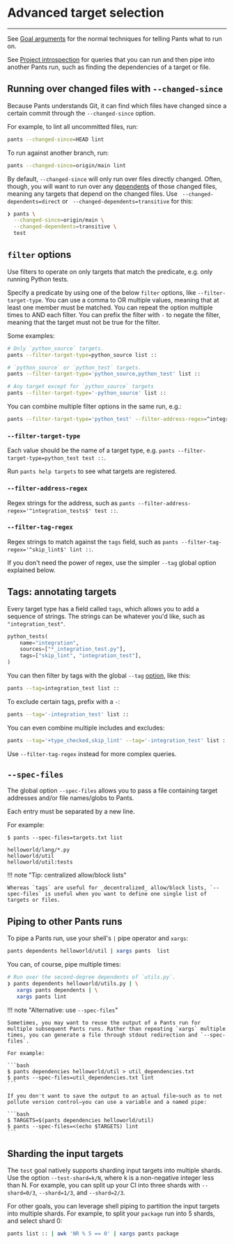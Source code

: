 # Advanced target selection

---

See [Goal arguments](concepts/goals.md#goal-arguments) for the normal techniques for telling Pants what to
run on.

See [Project introspection](project-introspection.md) for queries that you can run and then pipe
into another Pants run, such as finding the dependencies of a target or file.

## Running over changed files with `--changed-since`

Because Pants understands Git, it can find which files have changed since a certain commit through the `--changed-since` option.

For example, to lint all uncommitted files, run:

```bash
pants --changed-since=HEAD lint
```

To run against another branch, run:

```bash
pants --changed-since=origin/main lint
```

By default, `--changed-since` will only run over files directly changed. Often, though, you will want to run over any [dependents](project-introspection.md) of those changed files, meaning any targets that depend on the changed files. Use ` --changed-dependents=direct` or ` --changed-dependents=transitive` for this:

```bash
❯ pants \
  --changed-since=origin/main \
  --changed-dependents=transitive \
  test
```

## `filter` options

Use filters to operate on only targets that match the predicate, e.g. only running Python tests.

Specify a predicate by using one of the below `filter` options, like `--filter-target-type`. You
can use a comma to OR multiple values, meaning that at least one member must be matched. You
can repeat the option multiple times to AND each filter. You can prefix the filter with
`-` to negate the filter, meaning that the target must not be true for the filter.

Some examples:

```bash
# Only `python_source` targets.
pants --filter-target-type=python_source list ::

# `python_source` or `python_test` targets.
pants --filter-target-type='python_source,python_test' list ::

# Any target except for `python_source` targets
pants --filter-target-type='-python_source' list ::
```

You can combine multiple filter options in the same run, e.g.:

```bash
pants --filter-target-type='python_test' --filter-address-regex=^integration_tests test ::
```

### `--filter-target-type`

Each value should be the name of a target type, e.g.
`pants --filter-target-type=python_test test ::`.

Run `pants help targets` to see what targets are registered.

### `--filter-address-regex`

Regex strings for the address, such as
`pants --filter-address-regex='^integration_tests$' test ::`.

### `--filter-tag-regex`

Regex strings to match against the `tags` field, such as
`pants --filter-tag-regex='^skip_lint$' lint ::`.

If you don't need the power of regex, use the simpler `--tag` global option explained below.

## Tags: annotating targets

Every target type has a field called `tags`, which allows you to add a sequence of strings. The
strings can be whatever you'd like, such as `"integration_test"`.

```python title="BUILD"
python_tests(
    name="integration",
    sources=["*_integration_test.py"],
    tags=["skip_lint", "integration_test"],
)
```

You can then filter by tags with the global `--tag` [option](doc:reference-global#section-tag), like this:

```bash
pants --tag=integration_test list ::
```

To exclude certain tags, prefix with a `-`:

```bash
pants --tag='-integration_test' list ::
```

You can even combine multiple includes and excludes:

```bash
pants --tag='+type_checked,skip_lint' --tag='-integration_test' list ::
```

Use `--filter-tag-regex` instead for more complex queries.

## `--spec-files`

The global option `--spec-files` allows you to pass a file containing target addresses and/or file names/globs to Pants.

Each entry must be separated by a new line.

For example:

```text title="Shell"
$ pants --spec-files=targets.txt list
```

```text title="targets.txt"
helloworld/lang/*.py
helloworld/util
helloworld/util:tests
```

!!! note "Tip: centralized allow/block lists"

    Whereas `tags` are useful for _decentralized_ allow/block lists, `--spec-files` is useful when you want to define one single list of targets or files.

## Piping to other Pants runs

To pipe a Pants run, use your shell's `|` pipe operator and `xargs`:

```bash
pants dependents helloworld/util | xargs pants  list
```

You can, of course, pipe multiple times:

```bash
# Run over the second-degree dependents of `utils.py`.
❯ pants dependents helloworld/utils.py | \
   xargs pants dependents | \
   xargs pants lint
```

!!! note "Alternative: use `--spec-files`"

    Sometimes, you may want to reuse the output of a Pants run for multiple subsequent Pants runs. Rather than repeating `xargs` multiple times, you can generate a file through stdout redirection and `--spec-files`.

    For example:

    ```bash
    $ pants dependencies helloworld/util > util_dependencies.txt
    $ pants --spec-files=util_dependencies.txt lint
    ```

    If you don't want to save the output to an actual file—such as to not pollute version control—you can use a variable and a named pipe:

    ```bash
    $ TARGETS=$(pants dependencies helloworld/util)
    $ pants --spec-files=<(echo $TARGETS) lint
    ```

## Sharding the input targets

The `test` goal natively supports sharding input targets into multiple shards. Use the option `--test-shard=k/N`, where k is a non-negative integer less than N. For example, you can split up your CI into three shards with `--shard=0/3`, `--shard=1/3`, and `--shard=2/3`.

For other goals, you can leverage shell piping to partition the input targets into multiple shards. For example, to split your `package` run into 5 shards, and select shard 0:

```bash
pants list :: | awk 'NR % 5 == 0' | xargs pants package
```
